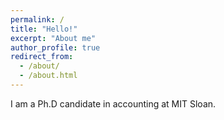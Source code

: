 ```yaml
---
permalink: /
title: "Hello!"
excerpt: "About me"
author_profile: true
redirect_from: 
  - /about/
  - /about.html
---
```


I am a Ph.D candidate in accounting at MIT Sloan.
